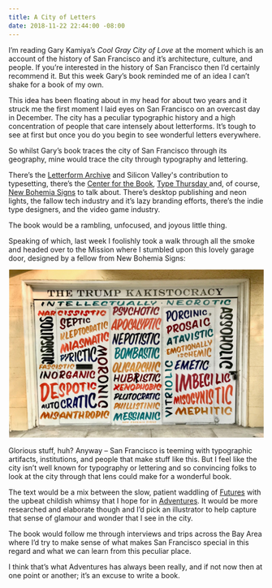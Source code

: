 ```yaml
---
title: A City of Letters
date: 2018-11-22 22:44:00 -08:00
---
```


I’m reading Gary Kamiya’s *Cool Gray City of Love* at the moment which is an account of the history of San Francisco and it’s architecture, culture, and people. If you’re interested in the history of San Francisco then I’d certainly recommend it. But this week Gary’s book reminded me of an idea I can’t shake for a book of my own.

This idea has been floating about in my head for about two years and it struck me the first moment I laid eyes on San Francisco on an overcast day in December. The city has a peculiar typographic history and a high concentration of people that care intensely about letterforms. It’s tough to see at first but once you do you begin to see wonderful letters everywhere.

So whilst Gary’s book traces the city of San Francisco through its geography, mine would trace the city through typography and lettering.

There’s the [Letterform Archive](https://letterformarchive.org/) and Silicon Valley's contribution to typesetting, there’s the [Center for the Book](https://sfcb.org/), [Type Thursday ](https://www.typethursday.org/san-francisco/) and, of course, [New Bohemia Signs](https://www.newbohemiasigns.com/about/) to talk about. There’s desktop publishing and neon lights, the fallow tech industry and it’s lazy branding efforts, there’s the indie type designers, and the video game industry.

The book would be a rambling, unfocused, and joyous little thing.

Speaking of which, last week I foolishly took a walk through all the smoke and headed over to the Mission where I stumbled upon this lovely garage door, designed by a fellow from New Bohemia Signs:

![geagaeaega.jpg](/uploads/geagaeaega.jpg)

Glorious stuff, huh? Anyway – San Francisco is teeming with typographic artifacts, institutions, and people that make stuff like this. But I feel like the city isn’t well known for typography or lettering and so convincing folks to look at the city through that lens could make for a wonderful book.

The text would be a mix between the slow, patient waddling of [Futures](http://robinrendle.com/essays/futures-of-typography) with the upbeat childish whimsy that I hope for in [Adventures](http://robinrendle.com/adventures). It would be more researched and elaborate though and I’d pick an illustrator to help capture that sense of glamour and wonder that I see in the city.

The book would follow me through interviews and trips across the Bay Area where I’d try to make sense of what makes San Francisco special in this regard and what we can learn from this peculiar place.

I think that’s what Adventures has always been really, and if not now then at one point or another; it’s an excuse to write a book.